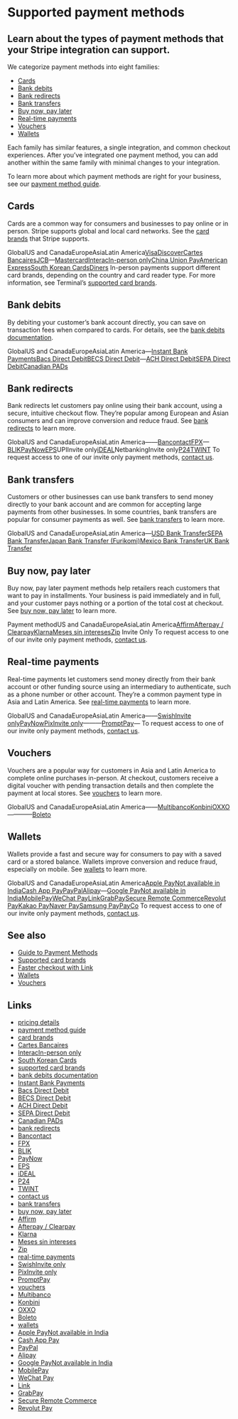 # Supported payment methods

## Learn about the types of payment methods that your Stripe integration can support.

We categorize payment methods into eight families:

- [Cards](https://docs.stripe.com/payments/payment-methods/overview#cards)
- [Bank
debits](https://docs.stripe.com/payments/payment-methods/overview#bank-debits)
- [Bank
redirects](https://docs.stripe.com/payments/payment-methods/overview#bank-redirects)
- [Bank
transfers](https://docs.stripe.com/payments/payment-methods/overview#bank-transfers)
- [Buy now, pay
later](https://docs.stripe.com/payments/payment-methods/overview#buy-now-pay-later)
- [Real-time
payments](https://docs.stripe.com/payments/payment-methods/overview#real-time-payments)
- [Vouchers](https://docs.stripe.com/payments/payment-methods/overview#vouchers)
- [Wallets](https://docs.stripe.com/payments/payment-methods/overview#wallets)

Each family has similar features, a single integration, and common checkout
experiences. After you’ve integrated one payment method, you can add another
within the same family with minimal changes to your integration.

To learn more about which payment methods are right for your business, see our
[payment method guide](https://stripe.com/payments/payment-methods-guide).

## Cards

Cards are a common way for consumers and businesses to pay online or in person.
Stripe supports global and local card networks. See the [card
brands](https://docs.stripe.com/payments/cards#supported-card-brands) that
Stripe supports.

GlobalUS and CanadaEuropeAsiaLatin
America[Visa](https://docs.stripe.com/payments/cards#supported-card-brands)[Discover](https://docs.stripe.com/payments/cards#supported-card-brands)[Cartes
Bancaires](https://docs.stripe.com/payments/cartes-bancaires)[JCB](https://docs.stripe.com/payments/cards#supported-card-brands)—[Mastercard](https://docs.stripe.com/payments/cards#supported-card-brands)[InteracIn-person
only](https://docs.stripe.com/terminal/payments/regional?country=CA)[China Union
Pay](https://docs.stripe.com/payments/cards#supported-card-brands)[American
Express](https://docs.stripe.com/payments/cards#supported-card-brands)[South
Korean
Cards](https://docs.stripe.com/payments/countries/korea)[Diners](https://docs.stripe.com/payments/cards#supported-card-brands)
In-person payments support different card brands, depending on the country and
card reader type. For more information, see Terminal’s [supported card
brands](https://docs.stripe.com/terminal/payments/collect-card-payment/supported-card-brands#in-person-brand-capabilities).

## Bank debits

By debiting your customer’s bank account directly, you can save on transaction
fees when compared to cards. For details, see the [bank debits
documentation](https://docs.stripe.com/payments/bank-debits).

GlobalUS and CanadaEuropeAsiaLatin America—[Instant Bank
Payments](https://docs.stripe.com/payments/link/instant-bank-payments)[Bacs
Direct Debit](https://docs.stripe.com/payments/payment-methods/bacs-debit)[BECS
Direct Debit](https://docs.stripe.com/payments/au-becs-debit)—[ACH Direct
Debit](https://docs.stripe.com/payments/ach-direct-debit)[SEPA Direct
Debit](https://docs.stripe.com/payments/sepa-debit)[Canadian
PADs](https://docs.stripe.com/payments/acss-debit)
## Bank redirects

Bank redirects let customers pay online using their bank account, using a
secure, intuitive checkout flow. They’re popular among European and Asian
consumers and can improve conversion and reduce fraud. See [bank
redirects](https://docs.stripe.com/payments/bank-redirects) to learn more.

GlobalUS and CanadaEuropeAsiaLatin
America——[Bancontact](https://docs.stripe.com/payments/bancontact)[FPX](https://docs.stripe.com/payments/fpx)—[BLIK](https://docs.stripe.com/payments/blik)[PayNow](https://docs.stripe.com/payments/paynow)[EPS](https://docs.stripe.com/payments/eps)UPIInvite
only[iDEAL](https://docs.stripe.com/payments/ideal)NetbankingInvite
only[P24](https://docs.stripe.com/payments/p24)[TWINT](https://docs.stripe.com/payments/twint)
To request access to one of our invite only payment methods, [contact
us](https://support.stripe.com/contact).

## Bank transfers

Customers or other businesses can use bank transfers to send money directly to
your bank account and are common for accepting large payments from other
businesses. In some countries, bank transfers are popular for consumer payments
as well. See [bank transfers](https://docs.stripe.com/payments/bank-transfers)
to learn more.

GlobalUS and CanadaEuropeAsiaLatin America—[USD Bank
Transfer](https://docs.stripe.com/payments/bank-transfers)[SEPA Bank
Transfer](https://docs.stripe.com/payments/bank-transfers)[Japan Bank Transfer
(Furikomi)](https://docs.stripe.com/payments/bank-transfers)[Mexico Bank
Transfer](https://docs.stripe.com/payments/bank-transfers)[UK Bank
Transfer](https://docs.stripe.com/payments/bank-transfers)
## Buy now, pay later

Buy now, pay later payment methods help retailers reach customers that want to
pay in installments. Your business is paid immediately and in full, and your
customer pays nothing or a portion of the total cost at checkout. See [buy now,
pay later](https://docs.stripe.com/payments/buy-now-pay-later) to learn more.

Payment methodUS and CanadaEuropeAsiaLatin
America[Affirm](https://docs.stripe.com/payments/affirm)[Afterpay /
Clearpay](https://docs.stripe.com/payments/afterpay-clearpay)[Klarna](https://docs.stripe.com/payments/klarna)[Meses
sin
intereses](https://docs.stripe.com/payments/mx-installments)[Zip](https://docs.stripe.com/payments/zip)
Invite Only
To request access to one of our invite only payment methods, [contact
us](https://support.stripe.com/contact).

## Real-time payments

Real-time payments let customers send money directly from their bank account or
other funding source using an intermediary to authenticate, such as a phone
number or other account. They’re a common payment type in Asia and Latin
America. See [real-time payments](https://docs.stripe.com/payments/real-time) to
learn more.

GlobalUS and CanadaEuropeAsiaLatin America——[SwishInvite
only](https://docs.stripe.com/payments/swish)[PayNow](https://docs.stripe.com/payments/paynow)[PixInvite
only](https://docs.stripe.com/payments/pix)———[PromptPay](https://docs.stripe.com/payments/promptpay)—
To request access to one of our invite only payment methods, [contact
us](https://support.stripe.com/contact).

## Vouchers

Vouchers are a popular way for customers in Asia and Latin America to complete
online purchases in-person. At checkout, customers receive a digital voucher
with pending transaction details and then complete the payment at local stores.
See [vouchers](https://docs.stripe.com/payments/vouchers) to learn more.

GlobalUS and CanadaEuropeAsiaLatin
America——[Multibanco](https://docs.stripe.com/payments/multibanco)[Konbini](https://docs.stripe.com/payments/konbini)[OXXO](https://docs.stripe.com/payments/oxxo)————[Boleto](https://docs.stripe.com/payments/boleto)
## Wallets

Wallets provide a fast and secure way for consumers to pay with a saved card or
a stored balance. Wallets improve conversion and reduce fraud, especially on
mobile. See [wallets](https://docs.stripe.com/payments/wallets) to learn more.

GlobalUS and CanadaEuropeAsiaLatin America[Apple PayNot available in
India](https://docs.stripe.com/apple-pay)[Cash App
Pay](https://docs.stripe.com/payments/cash-app-pay)[PayPal](https://docs.stripe.com/payments/paypal)[Alipay](https://docs.stripe.com/payments/alipay)—[Google
PayNot available in
India](https://docs.stripe.com/google-pay)[MobilePay](https://docs.stripe.com/payments/mobilepay)[WeChat
Pay](https://docs.stripe.com/payments/wechat-pay)[Link](https://docs.stripe.com/payments/link)[GrabPay](https://docs.stripe.com/payments/grabpay)[Secure
Remote Commerce](https://docs.stripe.com/secure-remote-commerce)[Revolut
Pay](https://docs.stripe.com/payments/revolut-pay)[Kakao
Pay](https://docs.stripe.com/payments/countries/korea)[Naver
Pay](https://docs.stripe.com/payments/countries/korea)[Samsung
Pay](https://docs.stripe.com/payments/countries/korea)[PayCo](https://docs.stripe.com/payments/countries/korea)
To request access to one of our invite only payment methods, [contact
us](https://support.stripe.com/contact).

## See also

- [Guide to Payment Methods](https://stripe.com/payments/payment-methods-guide)
- [Supported card
brands](https://docs.stripe.com/payments/cards#supported-card-brands)
- [Faster checkout with Link](https://docs.stripe.com/payments/link)
- [Wallets](https://docs.stripe.com/payments/wallets)
- [Vouchers](https://docs.stripe.com/payments/vouchers)

## Links

- [pricing details](https://stripe.com/pricing/local-payment-methods)
- [payment method guide](https://stripe.com/payments/payment-methods-guide)
- [card brands](https://docs.stripe.com/payments/cards#supported-card-brands)
- [Cartes Bancaires](https://docs.stripe.com/payments/cartes-bancaires)
- [InteracIn-person
only](https://docs.stripe.com/terminal/payments/regional?country=CA)
- [South Korean Cards](https://docs.stripe.com/payments/countries/korea)
- [supported card
brands](https://docs.stripe.com/terminal/payments/collect-card-payment/supported-card-brands#in-person-brand-capabilities)
- [bank debits documentation](https://docs.stripe.com/payments/bank-debits)
- [Instant Bank
Payments](https://docs.stripe.com/payments/link/instant-bank-payments)
- [Bacs Direct
Debit](https://docs.stripe.com/payments/payment-methods/bacs-debit)
- [BECS Direct Debit](https://docs.stripe.com/payments/au-becs-debit)
- [ACH Direct Debit](https://docs.stripe.com/payments/ach-direct-debit)
- [SEPA Direct Debit](https://docs.stripe.com/payments/sepa-debit)
- [Canadian PADs](https://docs.stripe.com/payments/acss-debit)
- [bank redirects](https://docs.stripe.com/payments/bank-redirects)
- [Bancontact](https://docs.stripe.com/payments/bancontact)
- [FPX](https://docs.stripe.com/payments/fpx)
- [BLIK](https://docs.stripe.com/payments/blik)
- [PayNow](https://docs.stripe.com/payments/paynow)
- [EPS](https://docs.stripe.com/payments/eps)
- [iDEAL](https://docs.stripe.com/payments/ideal)
- [P24](https://docs.stripe.com/payments/p24)
- [TWINT](https://docs.stripe.com/payments/twint)
- [contact us](https://support.stripe.com/contact)
- [bank transfers](https://docs.stripe.com/payments/bank-transfers)
- [buy now, pay later](https://docs.stripe.com/payments/buy-now-pay-later)
- [Affirm](https://docs.stripe.com/payments/affirm)
- [Afterpay / Clearpay](https://docs.stripe.com/payments/afterpay-clearpay)
- [Klarna](https://docs.stripe.com/payments/klarna)
- [Meses sin intereses](https://docs.stripe.com/payments/mx-installments)
- [Zip](https://docs.stripe.com/payments/zip)
- [real-time payments](https://docs.stripe.com/payments/real-time)
- [SwishInvite only](https://docs.stripe.com/payments/swish)
- [PixInvite only](https://docs.stripe.com/payments/pix)
- [PromptPay](https://docs.stripe.com/payments/promptpay)
- [vouchers](https://docs.stripe.com/payments/vouchers)
- [Multibanco](https://docs.stripe.com/payments/multibanco)
- [Konbini](https://docs.stripe.com/payments/konbini)
- [OXXO](https://docs.stripe.com/payments/oxxo)
- [Boleto](https://docs.stripe.com/payments/boleto)
- [wallets](https://docs.stripe.com/payments/wallets)
- [Apple PayNot available in India](https://docs.stripe.com/apple-pay)
- [Cash App Pay](https://docs.stripe.com/payments/cash-app-pay)
- [PayPal](https://docs.stripe.com/payments/paypal)
- [Alipay](https://docs.stripe.com/payments/alipay)
- [Google PayNot available in India](https://docs.stripe.com/google-pay)
- [MobilePay](https://docs.stripe.com/payments/mobilepay)
- [WeChat Pay](https://docs.stripe.com/payments/wechat-pay)
- [Link](https://docs.stripe.com/payments/link)
- [GrabPay](https://docs.stripe.com/payments/grabpay)
- [Secure Remote Commerce](https://docs.stripe.com/secure-remote-commerce)
- [Revolut Pay](https://docs.stripe.com/payments/revolut-pay)